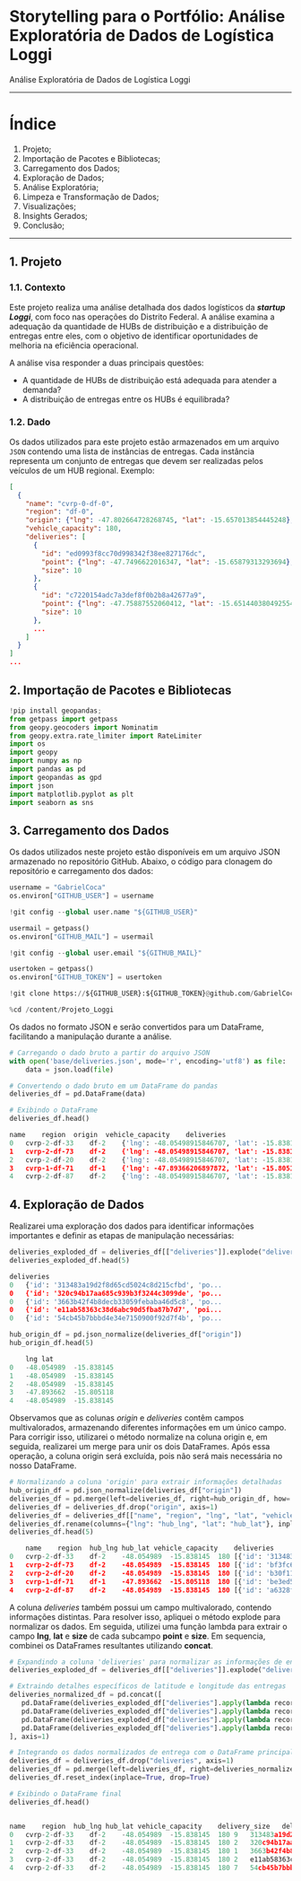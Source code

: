 
# **Storytelling para o Portfólio**: Análise Exploratória de Dados de Logística Loggi

Análise Exploratória de Dados de Logística Loggi

---

# **Índice**

<ol type="1">
  <li>Projeto;</li>
  <li>Importação de Pacotes e Bibliotecas;</li>
  <li>Carregamento dos Dados;</li>
  <li>Exploração de Dados;</li>
  <li>Análise Exploratória;</li>
  <li>Limpeza e Transformação de Dados;</li>
  <li>Visualizações;</li>
  <li>Insights Gerados;</li>
  <li>Conclusão;</li>
</ol>

---

## **1\. Projeto**

### 1.1. Contexto

Este projeto realiza uma análise detalhada dos dados logísticos da ***startup Loggi***, com foco nas operações do Distrito Federal. A análise examina a adequação da quantidade de HUBs de distribuição e a distribuição de entregas entre eles, com o objetivo de identificar oportunidades de melhoria na eficiência operacional.

A análise visa responder a duas principais questões:

*   A quantidade de HUBs de distribuição está adequada para atender a demanda?
*   A distribuição de entregas entre os HUBs é equilibrada?

### 1.2. Dado

Os dados utilizados para este projeto estão armazenados em um arquivo `JSON` contendo uma lista de instâncias de entregas. Cada instância representa um conjunto de entregas que devem ser realizadas pelos veículos de um HUB regional. Exemplo:

```json
[
  {
    "name": "cvrp-0-df-0",
    "region": "df-0",
    "origin": {"lng": -47.802664728268745, "lat": -15.657013854445248},
    "vehicle_capacity": 180,
    "deliveries": [
      {
        "id": "ed0993f8cc70d998342f38ee827176dc",
        "point": {"lng": -47.7496622016347, "lat": -15.65879313293694},
        "size": 10
      },
      {
        "id": "c7220154adc7a3def8f0b2b8a42677a9",
        "point": {"lng": -47.75887552060412, "lat": -15.651440380492554},
        "size": 10
      },
      ...
    ]
  }
]
...
```
## **2\. Importação de Pacotes e Bibliotecas**

```python
!pip install geopandas;
from getpass import getpass
from geopy.geocoders import Nominatim
from geopy.extra.rate_limiter import RateLimiter
import os
import geopy
import numpy as np
import pandas as pd
import geopandas as gpd
import json
import matplotlib.pyplot as plt
import seaborn as sns
```
## **3\. Carregamento dos Dados**

Os dados utilizados neste projeto estão disponíveis em um arquivo JSON armazenado no repositório GitHub. Abaixo, o código para clonagem do repositório e carregamento dos dados:

```python
username = "GabrielCoca"
os.environ["GITHUB_USER"] = username

!git config --global user.name "${GITHUB_USER}"

usermail = getpass()
os.environ["GITHUB_MAIL"] = usermail

!git config --global user.email "${GITHUB_MAIL}"

usertoken = getpass()
os.environ["GITHUB_TOKEN"] = usertoken

!git clone https://${GITHUB_USER}:${GITHUB_TOKEN}@github.com/GabrielCoca/Projeto_Loggi.git

%cd /content/Projeto_Loggi
```

Os dados no formato JSON e serão convertidos para um DataFrame, facilitando a manipulação durante a análise.

```python
# Carregando o dado bruto a partir do arquivo JSON
with open('base/deliveries.json', mode='r', encoding='utf8') as file:
    data = json.load(file)

# Convertendo o dado bruto em um DataFrame do pandas
deliveries_df = pd.DataFrame(data)

# Exibindo o DataFrame
deliveries_df.head()
```

```python
name	region	origin	vehicle_capacity	deliveries
0	cvrp-2-df-33	df-2	{'lng': -48.05498915846707, 'lat': -15.8381445...	180	[{'id': '313483a19d2f8d65cd5024c8d215cfbd', 'p...
1	cvrp-2-df-73	df-2	{'lng': -48.05498915846707, 'lat': -15.8381445...	180	[{'id': 'bf3fc630b1c29601a4caf1bdd474b85', 'po...
2	cvrp-2-df-20	df-2	{'lng': -48.05498915846707, 'lat': -15.8381445...	180	[{'id': 'b30f1145a2ba4e0b9ac0162b68d045c3', 'p...
3	cvrp-1-df-71	df-1	{'lng': -47.89366206897872, 'lat': -15.8051175...	180	[{'id': 'be3ed547394196c12c7c27c89ac74ed6', 'p...
4	cvrp-2-df-87	df-2	{'lng': -48.05498915846707, 'lat': -15.8381445...	180	[{'id': 'a6328fb4dc0654eb28a996a270b0f6e4', 'p...
```

## **4\. Exploração de Dados**

Realizarei uma exploração dos dados para identificar informações importantes e definir as etapas de manipulação necessárias:

```python
deliveries_exploded_df = deliveries_df[["deliveries"]].explode("deliveries")
deliveries_exploded_df.head(5)
```

```python
deliveries
0	{'id': '313483a19d2f8d65cd5024c8d215cfbd', 'po...
0	{'id': '320c94b17aa685c939b3f3244c3099de', 'po...
0	{'id': '3663b42f4b8decb33059febaba46d5c8', 'po...
0	{'id': 'e11ab58363c38d6abc90d5fba87b7d7', 'poi...
0	{'id': '54cb45b7bbbd4e34e7150900f92d7f4b', 'po...
```

```python
hub_origin_df = pd.json_normalize(deliveries_df["origin"])
hub_origin_df.head(5)
```

```python
	lng	lat
0	-48.054989	-15.838145
1	-48.054989	-15.838145
2	-48.054989	-15.838145
3	-47.893662	-15.805118
4	-48.054989	-15.838145
```

Observamos que as colunas *origin* e *deliveries* contêm campos multivalorados, armazenando diferentes informações em um único campo. Para corrigir isso, utilizarei o método normalize na coluna origin e, em seguida, realizarei um merge para unir os dois DataFrames. Após essa operação, a coluna origin será excluída, pois não será mais necessária no nosso DataFrame.

```python
# Normalizando a coluna 'origin' para extrair informações detalhadas
hub_origin_df = pd.json_normalize(deliveries_df["origin"])
deliveries_df = pd.merge(left=deliveries_df, right=hub_origin_df, how='inner', left_index=True, right_index=True)
deliveries_df = deliveries_df.drop("origin", axis=1)
deliveries_df = deliveries_df[["name", "region", "lng", "lat", "vehicle_capacity", "deliveries"]]
deliveries_df.rename(columns={"lng": "hub_lng", "lat": "hub_lat"}, inplace=True)
deliveries_df.head(5)
```

```python
	name	region	hub_lng	hub_lat	vehicle_capacity	deliveries
0	cvrp-2-df-33	df-2	-48.054989	-15.838145	180	[{'id': '313483a19d2f8d65cd5024c8d215cfbd', 'p...
1	cvrp-2-df-73	df-2	-48.054989	-15.838145	180	[{'id': 'bf3fc630b1c29601a4caf1bdd474b85', 'po...
2	cvrp-2-df-20	df-2	-48.054989	-15.838145	180	[{'id': 'b30f1145a2ba4e0b9ac0162b68d045c3', 'p...
3	cvrp-1-df-71	df-1	-47.893662	-15.805118	180	[{'id': 'be3ed547394196c12c7c27c89ac74ed6', 'p...
4	cvrp-2-df-87	df-2	-48.054989	-15.838145	180	[{'id': 'a6328fb4dc0654eb28a996a270b0f6e4', 'p...
```

 A coluna *deliveries* também possui um campo multivalorado, contendo informações distintas. Para resolver isso, apliquei o método explode para normalizar os dados. Em seguida, utilizei uma função lambda para extrair o campo **lng**, **lat** e **size** de cada subcampo **point** e **size**. Em sequencia, combinei os DataFrames resultantes utilizando **concat**.

 ```python
 # Expandindo a coluna 'deliveries' para normalizar as informações de entrega
deliveries_exploded_df = deliveries_df[["deliveries"]].explode("deliveries")

# Extraindo detalhes específicos de latitude e longitude das entregas
deliveries_normalized_df = pd.concat([
    pd.DataFrame(deliveries_exploded_df["deliveries"].apply(lambda record: record["size"])).rename(columns={"deliveries": "delivery_size"}),
    pd.DataFrame(deliveries_exploded_df["deliveries"].apply(lambda record: record["id"])).rename(columns={"deliveries":"delivery_id"}),
    pd.DataFrame(deliveries_exploded_df["deliveries"].apply(lambda record: record["point"]["lng"])).rename(columns={"deliveries": "delivery_lng"}),
    pd.DataFrame(deliveries_exploded_df["deliveries"].apply(lambda record: record["point"]["lat"])).rename(columns={"deliveries": "delivery_lat"}),
], axis=1)

# Integrando os dados normalizados de entrega com o DataFrame principal
deliveries_df = deliveries_df.drop("deliveries", axis=1)
deliveries_df = pd.merge(left=deliveries_df, right=deliveries_normalized_df, how='right', left_index=True, right_index=True)
deliveries_df.reset_index(inplace=True, drop=True)

# Exibindo o DataFrame final
deliveries_df.head()
```

```python

name	region	hub_lng	hub_lat	vehicle_capacity	delivery_size	delivery_id	delivery_lng	delivery_lat
0	cvrp-2-df-33	df-2	-48.054989	-15.838145	180	9	313483a19d2f8d65cd5024c8d215cfbd	-48.116189	-15.848929
1	cvrp-2-df-33	df-2	-48.054989	-15.838145	180	2	320c94b17aa685c939b3f3244c3099de	-48.118195	-15.850772
2	cvrp-2-df-33	df-2	-48.054989	-15.838145	180	1	3663b42f4b8decb33059febaba46d5c8	-48.112483	-15.847871
3	cvrp-2-df-33	df-2	-48.054989	-15.838145	180	2	e11ab58363c38d6abc90d5fba87b7d7	-48.118023	-15.846471
4	cvrp-2-df-33	df-2	-48.054989	-15.838145	180	7	54cb45b7bbbd4e34e7150900f92d7f4b	-48.114898	-15.858055
```





